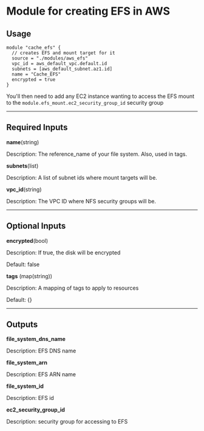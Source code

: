 # Module for creating EFS in AWS

## Usage

```
module "cache_efs" {
  // creates EFS and mount target for it
  source = "./modules/aws_efs"
  vpc_id = aws_default_vpc.default.id
  subnets = [aws_default_subnet.az1.id]
  name = "Cache_EFS"
  encrypted = true
}
```

You'll then need to add any EC2 instance wanting to access the EFS mount to the `module.efs_mount.ec2_security_group_id` security group

---

## Required Inputs

__name__(string)

Description:  The reference_name of your file system. Also, used in tags.

__subnets__(list)

Description:  A list of subnet ids where mount targets will be.

__vpc_id__(string)

Description:  The VPC ID where NFS security groups will be.

---

## Optional Inputs

__encrypted__(bool)

Description: If true, the disk will be encrypted

Default: false

__tags__ (map(string))

Description: A mapping of tags to apply to resources

Default: {}

---

## Outputs

__file_system_dns_name__

Description: EFS DNS name

__file_system_arn__

Description: EFS ARN name

__file_system_id__

Description: EFS id

__ec2_security_group_id__

Description: security group for accessing to EFS